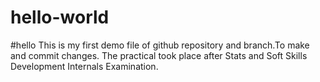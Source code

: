 # hello-world
#hello
This is my first demo file of github repository and branch.To make and commit changes.
The practical took place after Stats and Soft Skills Development Internals Examination.
